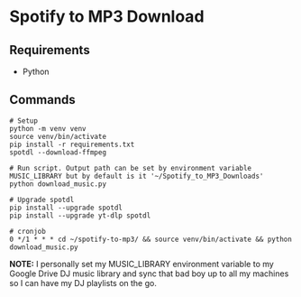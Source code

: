 # Spotify to MP3 Download

## Requirements

- Python

## Commands

```
# Setup
python -m venv venv
source venv/bin/activate
pip install -r requirements.txt
spotdl --download-ffmpeg

# Run script. Output path can be set by environment variable MUSIC_LIBRARY but by default is it '~/Spotify_to_MP3_Downloads'
python download_music.py

# Upgrade spotdl
pip install --upgrade spotdl
pip install --upgrade yt-dlp spotdl

# cronjob
0 */1 * * * cd ~/spotify-to-mp3/ && source venv/bin/activate && python download_music.py
```

**NOTE:** I personally set my MUSIC_LIBRARY environment variable to my Google Drive DJ music library and sync that bad boy up to all my machines so I can have my DJ playlists on the go.
